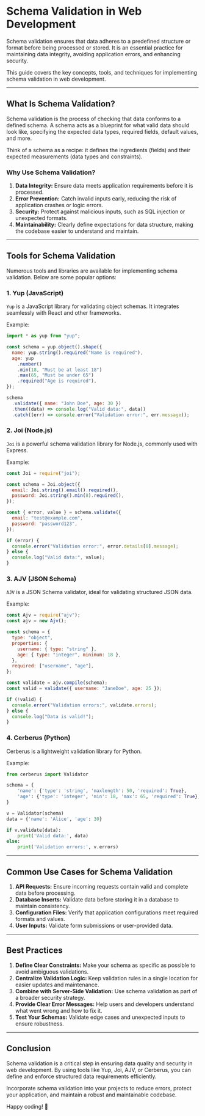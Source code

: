 # Schema Validation in Web Development

Schema validation ensures that data adheres to a predefined structure or format before being processed or stored. It is an essential practice for maintaining data integrity, avoiding application errors, and enhancing security.

This guide covers the key concepts, tools, and techniques for implementing schema validation in web development.

---

## What Is Schema Validation?

Schema validation is the process of checking that data conforms to a defined schema. A schema acts as a blueprint for what valid data should look like, specifying the expected data types, required fields, default values, and more.

Think of a schema as a recipe: it defines the ingredients (fields) and their expected measurements (data types and constraints).

### Why Use Schema Validation?

1. **Data Integrity:** Ensure data meets application requirements before it is processed.
2. **Error Prevention:** Catch invalid inputs early, reducing the risk of application crashes or logic errors.
3. **Security:** Protect against malicious inputs, such as SQL injection or unexpected formats.
4. **Maintainability:** Clearly define expectations for data structure, making the codebase easier to understand and maintain.

---

## Tools for Schema Validation

Numerous tools and libraries are available for implementing schema validation. Below are some popular options:

### 1. **Yup (JavaScript)**

`Yup` is a JavaScript library for validating object schemas. It integrates seamlessly with React and other frameworks.

Example:

```javascript
import * as yup from "yup";

const schema = yup.object().shape({
  name: yup.string().required("Name is required"),
  age: yup
    .number()
    .min(18, "Must be at least 18")
    .max(65, "Must be under 65")
    .required("Age is required"),
});

schema
  .validate({ name: "John Doe", age: 30 })
  .then((data) => console.log("Valid data:", data))
  .catch((err) => console.error("Validation error:", err.message));
```

### 2. **Joi (Node.js)**

`Joi` is a powerful schema validation library for Node.js, commonly used with Express.

Example:

```javascript
const Joi = require("joi");

const schema = Joi.object({
  email: Joi.string().email().required(),
  password: Joi.string().min(8).required(),
});

const { error, value } = schema.validate({
  email: "test@example.com",
  password: "password123",
});

if (error) {
  console.error("Validation error:", error.details[0].message);
} else {
  console.log("Valid data:", value);
}
```

### 3. **AJV (JSON Schema)**

`AJV` is a JSON Schema validator, ideal for validating structured JSON data.

Example:

```javascript
const Ajv = require("ajv");
const ajv = new Ajv();

const schema = {
  type: "object",
  properties: {
    username: { type: "string" },
    age: { type: "integer", minimum: 18 },
  },
  required: ["username", "age"],
};

const validate = ajv.compile(schema);
const valid = validate({ username: "JaneDoe", age: 25 });

if (!valid) {
  console.error("Validation errors:", validate.errors);
} else {
  console.log("Data is valid!");
}
```

### 4. **Cerberus (Python)**

Cerberus is a lightweight validation library for Python.

Example:

```python
from cerberus import Validator

schema = {
    'name': {'type': 'string', 'maxlength': 50, 'required': True},
    'age': {'type': 'integer', 'min': 18, 'max': 65, 'required': True},
}

v = Validator(schema)
data = {'name': 'Alice', 'age': 30}

if v.validate(data):
    print('Valid data:', data)
else:
    print('Validation errors:', v.errors)
```

---

## Common Use Cases for Schema Validation

1. **API Requests:** Ensure incoming requests contain valid and complete data before processing.
2. **Database Inserts:** Validate data before storing it in a database to maintain consistency.
3. **Configuration Files:** Verify that application configurations meet required formats and values.
4. **User Inputs:** Validate form submissions or user-provided data.

---

## Best Practices

1. **Define Clear Constraints:** Make your schema as specific as possible to avoid ambiguous validations.
2. **Centralize Validation Logic:** Keep validation rules in a single location for easier updates and maintenance.
3. **Combine with Server-Side Validation:** Use schema validation as part of a broader security strategy.
4. **Provide Clear Error Messages:** Help users and developers understand what went wrong and how to fix it.
5. **Test Your Schemas:** Validate edge cases and unexpected inputs to ensure robustness.

---

## Conclusion

Schema validation is a critical step in ensuring data quality and security in web development. By using tools like Yup, Joi, AJV, or Cerberus, you can define and enforce structured data requirements efficiently.

Incorporate schema validation into your projects to reduce errors, protect your application, and maintain a robust and maintainable codebase.

Happy coding! 🚀
